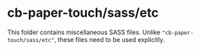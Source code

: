 # cb-paper-touch/sass/etc

This folder contains miscellaneous SASS files. Unlike `"cb-paper-touch/sass/etc"`, these files
need to be used explicitly.
